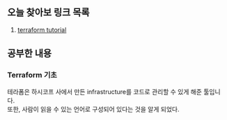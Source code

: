 ## 오늘 찾아보 링크 목록

1. [terraform tutorial](https://learn.hashicorp.com/collections/terraform/gcp-get-started)

## 공부한 내용

### Terraform 기초

테라폼은 하시코프 사에서 만든
infrastructure를 코드로 관리할 수 있게 해준 툴입니다. <br/>또한,
사람이 읽을 수 있는 언어로 구성되어 있다는 것을 알게 되었다.
